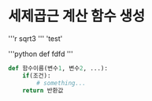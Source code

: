# 세제곱근 계산 함수 생성
'''r
sqrt3
'''
'test'

'''python
def fdfd
'''

```python
def 함수이름(변수1, 변수2, ...):
	if(조건):
		# something...
	return 반환값
```
